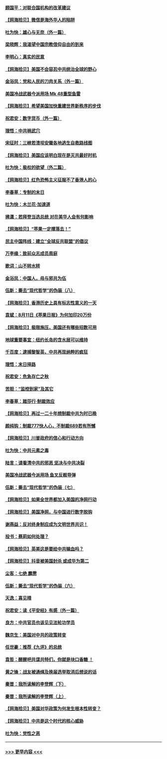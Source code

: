 #### [顾国平：对联合国机构的改革建议](../pages/nsc993/n12339928.md?t=08190051) 
#### [【网海拾贝】微信是海外华人的陷阱](../pages/nsc993/n12338868.md?t=08190051) 
#### [吐为快：雄心与无奈（外一篇）](../pages/nsc993/n12338132.md?t=08190051) 
#### [梁晓辉：我渴望中国宗教信仰自由的到来](../pages/nsc993/n12336657.md?t=08190051) 
#### [李明心：真实的民意](../pages/nsc993/n12336089.md?t=08190051) 
#### [【网海拾贝】美国不会容忍中共统治全球的野心](../pages/nsc993/n12336063.md?t=08190051) 
#### [金浴凤：党和人民的刀肉关系（外一篇）](../pages/nsc993/n12335834.md?t=08190051) 
#### [美国冷战武器今派用场 Mk 48重型鱼雷](../pages/nsc993/n12335354.md?t=08190051) 
#### [【网海拾贝】希望美国加快重建世界新秩序的步伐](../pages/nsc993/n12334224.md?t=08190051) 
#### [祝君安：数字货币（外一篇）](../pages/nsc993/n12334186.md?t=08190051) 
#### [理悟：中共祸武穴](../pages/nsc993/n12333962.md?t=08190051) 
#### [宋征时：三峡若溃坝安徽各地逃生自救路线图](../pages/nsc993/n12332450.md?t=08190051) 
#### [【网海拾贝】美国应该明白现在是灭共最好时机](../pages/nsc993/n12332313.md?t=08190051) 
#### [吐为快：极权的欲望（外二篇）](../pages/nsc993/n12332089.md?t=08190051) 
#### [【网海拾贝】红色恐怖主义征服不了香港人的心](../pages/nsc993/n12329296.md?t=08190051) 
#### [李春草：专制的末日](../pages/nsc993/n12329079.md?t=08190051) 
#### [吐为快：木兰花‧加速道](../pages/nsc993/n12327366.md?t=08190051) 
#### [拂潇：若拜登当选总统 对在美华人会有何影响](../pages/nsc993/n12295996.md?t=08190051) 
#### [【网海拾贝】“苹果一定撑落去！”](../pages/nsc993/n12326784.md?t=08190051) 
#### [民主中国阵线：建立“全球反共联盟”的倡议](../pages/nsc993/n12324177.md?t=08190051) 
#### [万李缘：致前众志成员周庭](../pages/nsc993/n12324635.md?t=08190051) 
#### [歌词：山不转水转](../pages/nsc993/n12324599.md?t=08190051) 
#### [金浴凤：中国人，毋与邪共为伍](../pages/nsc993/n12324257.md?t=08190051) 
#### [伍新：撕去“现代哲学”的伪装（八）](../pages/nsc993/n12324188.md?t=08190051) 
#### [【网海拾贝】香港历史上具有标志性意义的一天](../pages/nsc993/n12324021.md?t=08190051) 
#### [袁斌：8月11日《苹果日报》为何加印20万份](../pages/nsc993/n12323955.md?t=08190051) 
#### [【网海拾贝】极限施压，美国还有哪些招数可用](../pages/nsc993/n12322512.md?t=08190051) 
#### [地球重要事宜：纽约长岛的含水层可以维持](../pages/nsc993/n12321844.md?t=08190051) 
#### [千百度：逮捕黎智英，中共再现纳粹的疯狂](../pages/nsc993/n12321777.md?t=08190051) 
#### [理悟：末日择路](../pages/nsc993/n12320812.md?t=08190051) 
#### [祝君安：危急存亡之秋](../pages/nsc993/n12320795.md?t=08190051) 
#### [苦胆：“监控到家”及其它](../pages/nsc993/n12320751.md?t=08190051) 
#### [李春草：踏莎行·制裁效应](../pages/nsc993/n12318290.md?t=08190051) 
#### [【网海拾贝】再过一二十年想制裁中共为时已晚](../pages/nsc993/n12318195.md?t=08190051) 
#### [颜纯钩：制裁777快人心，不制裁689若有所憾](../pages/nsc993/n12316912.md?t=08190051) 
#### [【网海拾贝】川普政府的信心和行动方向](../pages/nsc993/n12316673.md?t=08190051) 
#### [吐为快：中共元素之毒](../pages/nsc993/n12316547.md?t=08190051) 
#### [陆言：请看清中共的邪恶 坚决与中共决裂](../pages/nsc993/n12315784.md?t=08190051) 
#### [美国冷战武器今派用场 鱼叉反舰导弹](../pages/nsc993/n12316258.md?t=08190051) 
#### [伍新：撕去“现代哲学”的伪装（七）](../pages/nsc993/n12315846.md?t=08190051) 
#### [【网海拾贝】如果全世界都加入美国的净网行动](../pages/nsc993/n12315588.md?t=08190051) 
#### [【网海拾贝】美国净网，与中国进行数字脱钩](../pages/nsc993/n12312813.md?t=08190051) 
#### [谢燕益：反对终身制应成为文明世界共识！](../pages/nsc993/n12310465.md?t=08190051) 
#### [投书：蔡莉如何处理？](../pages/nsc993/n12310224.md?t=08190051) 
#### [【网海拾贝】英美这是要给中共输血吗？](../pages/nsc993/n12307646.md?t=08190051) 
#### [【网海拾贝】抖音被美国封杀 或成华为第二](../pages/nsc993/n12305277.md?t=08190051) 
#### [尘客：七绝 霹雳](../pages/nsc993/n12304053.md?t=08190051) 
#### [伍新：撕去“现代哲学”的伪装（六）](../pages/nsc993/n12303243.md?t=08190051) 
#### [天逸：喜见晴](../pages/nsc993/n12303226.md?t=08190051) 
#### [祝君安：读《平安经》有感（外一篇）](../pages/nsc993/n12303170.md?t=08190051) 
#### [良方：中共官员也该见见法轮功学员](../pages/nsc993/n12302985.md?t=08190051) 
#### [魏京生：美国对中共的政策转变](../pages/nsc993/n12302929.md?t=08190051) 
#### [任世豪：推荐《九评》的总统](../pages/nsc993/n12302838.md?t=08190051) 
#### [袁哲：醒醒吧共谍共特们，你就是块口香糖 ！](../pages/nsc993/n12302678.md?t=08190051) 
#### [黄之锋：战友被通缉及换届选举取消后想说的话](../pages/nsc993/n12302681.md?t=08190051) 
#### [秦晋：我所读解的李登辉（下）](../pages/nsc993/n12302171.md?t=08190051) 
#### [秦晋：我所读解的李登辉（上）](../pages/nsc993/n12301979.md?t=08190051) 
#### [【网海拾贝】美国对华政策为何发生根本性转变？](../pages/nsc993/n12302091.md?t=08190051) 
#### [【网海拾贝】中共是这个时代的核心威胁](../pages/nsc993/n12300541.md?t=08190051) 
#### [吐为快：党性之恶](../pages/nsc993/n12300263.md?t=08190051) 

----
#### [ >>> 更早内容 <<< ](../indexes/nsc993-earlier.md)
